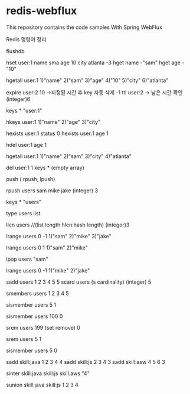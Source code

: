 # redis-webflux

This repository contains the code samples With Spring WebFlux

Redis 명령어 정리


flushdb

hset user:1 name sma age 10 city atlanta
-3
hget name
-"sam"
hget age
-"10"

hgetall user:1
1)"name"
2)"sam"
3)"age"
4)"10"
5)"city"
6)"atlanta"


expire user:2 10 ->지정된 시간 후 key 자동 삭제
-1
ttl user:2 -> 남은 시간 확인
(integer)6

keys *
"user:1"

hkeys user:1
1)"name"
2)"age"
3)"city"

hexists user:1 status
0
hexists user:1 age
1

hdel user:1 age
1

hgetall user:1
1)"name"
2)"sam"
3)"city"
4)"atlanta"

del user:1
1
keys *
(empty array)

push ( rpush, lpush)

rpush users sam mike jake
(integer) 3

keys *
"users"

type users
list

llen users //(list length hlen:hash length)
(integer)3

lrange users 0 -1
1)"sam"
2)"mike"
3)"jake"

lrange users 0 1
1)"sam"
2)"mike"

lpop users
"sam"

lrange users 0 -1
1)"mike"
2)"jake"


sadd users 1 2 3 4 5
5
scard users (s cardinality)
(integer) 5

smembers users
1
2
3
4
5

sismember users 5
1

sismember users 100
0

srem users 199 (set remove)
0

srem users 5
1

sismember users 5
0

sadd skill:java 1 2 3 4
4
sadd skill:js 2 3 4
3
sadd skill:asw 4 5 6
3

sinter skill:java skill:js skill:aws
"4"

sunion skill:java skill:js
1
2
3
4






